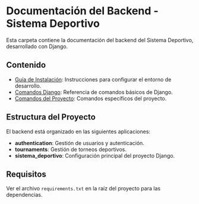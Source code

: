 # Documentación del Backend - Sistema Deportivo

Esta carpeta contiene la documentación del backend del Sistema Deportivo, desarrollado con Django.

## Contenido

- [Guía de Instalación](./guia_instalacion.md): Instrucciones para configurar el entorno de desarrollo.
- [Comandos Django](./comandos_django.md): Referencia de comandos básicos de Django.
- [Comandos del Proyecto](./comandos_proyecto.md): Comandos específicos del proyecto.

## Estructura del Proyecto

El backend está organizado en las siguientes aplicaciones:

- **authentication**: Gestión de usuarios y autenticación.
- **tournaments**: Gestión de torneos deportivos.
- **sistema_deportivo**: Configuración principal del proyecto Django.

## Requisitos

Ver el archivo `requirements.txt` en la raíz del proyecto para las dependencias.